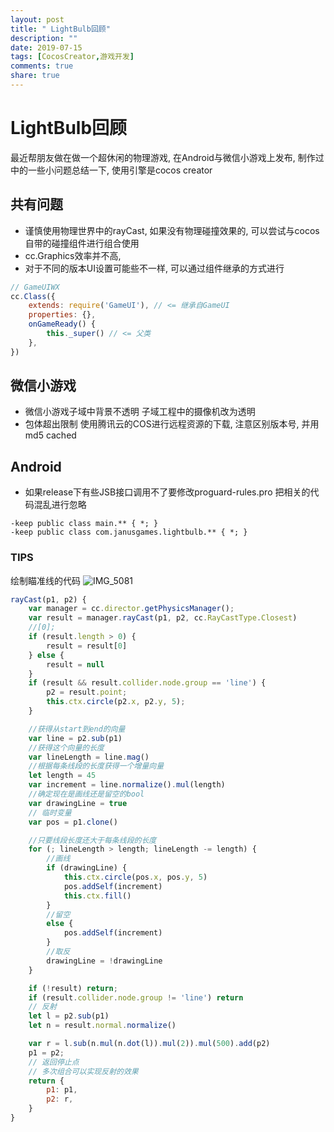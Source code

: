 ```yaml
---
layout: post
title: " LightBulb回顾"
description: ""
date: 2019-07-15
tags: [CocosCreator,游戏开发]
comments: true
share: true
---
```

# LightBulb回顾
最近帮朋友做在做一个超休闲的物理游戏, 在Android与微信小游戏上发布, 制作过中的一些小问题总结一下, 使用引擎是cocos creator 
## 共有问题
* 谨慎使用物理世界中的rayCast, 如果没有物理碰撞效果的, 可以尝试与cocos自带的碰撞组件进行组合使用
* cc.Graphics效率并不高, 
* 对于不同的版本UI设置可能些不一样, 可以通过组件继承的方式进行
 
``` js
// GameUIWX
cc.Class({
	extends: require('GameUI'), // <= 继承自GameUI
	properties: {},
	onGameReady() {
		this._super() // <= 父类
	},
})

```

## 微信小游戏
* 微信小游戏子域中背景不透明
子域工程中的摄像机改为透明
* 包体超出限制
使用腾讯云的COS进行远程资源的下载, 注意区别版本号, 并用md5 cached

## Android
* 如果release下有些JSB接口调用不了要修改proguard-rules.pro 把相关的代码混乱进行忽略
 
``` shell
-keep public class main.** { *; }
-keep public class com.janusgames.lightbulb.** { *; }
```


### TIPS
绘制瞄准线的代码
![IMG_5081](http://pic-blog.test.upcdn.net/2019/07/15/IMG_5081.jpg)

``` js
rayCast(p1, p2) {
    var manager = cc.director.getPhysicsManager();
    var result = manager.rayCast(p1, p2, cc.RayCastType.Closest)
    //[0];
    if (result.length > 0) {
        result = result[0]
    } else {
        result = null
    }
    if (result && result.collider.node.group == 'line') {
        p2 = result.point;
        this.ctx.circle(p2.x, p2.y, 5);
    }

    //获得从start到end的向量
    var line = p2.sub(p1)
    //获得这个向量的长度
    var lineLength = line.mag()
    //根据每条线段的长度获得一个增量向量
    let length = 45
    var increment = line.normalize().mul(length)
    //确定现在是画线还是留空的bool
    var drawingLine = true
    // 临时变量
    var pos = p1.clone()

    //只要线段长度还大于每条线段的长度
    for (; lineLength > length; lineLength -= length) {
        //画线
        if (drawingLine) {
            this.ctx.circle(pos.x, pos.y, 5)
            pos.addSelf(increment)
            this.ctx.fill()
        }
        //留空
        else {
            pos.addSelf(increment)
        }
        //取反
        drawingLine = !drawingLine
    }

    if (!result) return;
    if (result.collider.node.group != 'line') return
    // 反射
    let l = p2.sub(p1)
    let n = result.normal.normalize()

    var r = l.sub(n.mul(n.dot(l)).mul(2)).mul(500).add(p2)
    p1 = p2;
    // 返回停止点
    // 多次组合可以实现反射的效果
    return {
        p1: p1,
        p2: r,
    }
}
```
